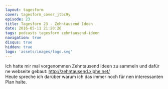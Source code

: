 ```yaml
---
layout: tagesform
cover: tagesform_cover_jtbc9y
episode: 23
title: Tagesform 23 - Zehntausend Ideen
date: 2016-05-11 21:20:26
tags: podcasts tagesform zehntausend-ideen
navigation: true
disqus: true
hidden: true
logo: 'assets/images/logo.svg'
---
```


Ich hatte mir mal vorgenommen Zehntausend Ideen zu sammeln und dafür ne
webseite gebaut: http://zehntausend.xiphe.net/  
Heute spreche ich darüber warum ich das immer noch für nen 
interessanten Plan halte.
